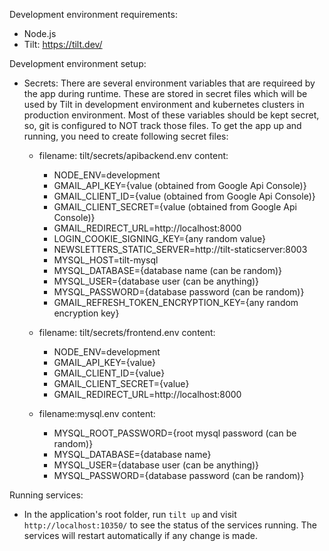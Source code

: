Development environment requirements:

- Node.js
- Tilt: https://tilt.dev/

Development environment setup:

- Secrets:
  There are several environment variables that are requireed by the app during runtime. These are stored in secret files which will be used by Tilt in development environment and kubernetes clusters in production environment. Most of these variables should be kept secret, so, git is configured to NOT track those files. To get the app up and running, you need to create following secret files:

  - filename: tilt/secrets/apibackend.env
    content:

    - NODE_ENV=development
    - GMAIL_API_KEY={value (obtained from Google Api Console)}
    - GMAIL_CLIENT_ID={value (obtained from Google Api Console)}
    - GMAIL_CLIENT_SECRET={value (obtained from Google Api Console)}
    - GMAIL_REDIRECT_URL=http://localhost:8000
    - LOGIN_COOKIE_SIGNING_KEY={any random value}
    - NEWSLETTERS_STATIC_SERVER=http://tilt-staticserver:8003
    - MYSQL_HOST=tilt-mysql
    - MYSQL_DATABASE={database name (can be random)}
    - MYSQL_USER={database user (can be anything)}
    - MYSQL_PASSWORD={database password (can be random)}
    - GMAIL_REFRESH_TOKEN_ENCRYPTION_KEY={any random encryption key}

  - filename: tilt/secrets/frontend.env
    content:

    - NODE_ENV=development
    - GMAIL_API_KEY={value}
    - GMAIL_CLIENT_ID={value}
    - GMAIL_CLIENT_SECRET={value}
    - GMAIL_REDIRECT_URL=http://localhost:8000

  - filename:mysql.env
    content:
    - MYSQL_ROOT_PASSWORD={root mysql password (can be random)}
    - MYSQL_DATABASE={database name}
    - MYSQL_USER={database user (can be anything)}
    - MYSQL_PASSWORD={database password (can be random)}

Running services:

- In the application's root folder, run `tilt up` and visit `http://localhost:10350/` to see the status of the services running. The services will restart automatically if any change is made.
